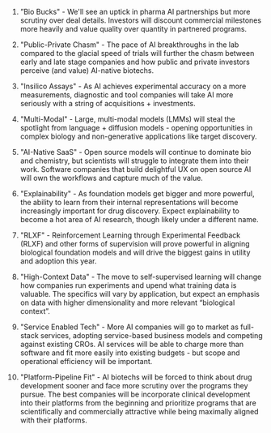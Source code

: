  
1. ”Bio Bucks" - We'll see an uptick in pharma AI partnerships but more scrutiny over deal details. Investors will discount commercial milestones more heavily and value quality over quantity in partnered programs. 

2. "Public-Private Chasm" - The pace of AI breakthroughs in the lab compared to the glacial speed of trials will further the chasm between early and late stage companies and how public and private investors perceive (and value) AI-native biotechs.

3. "Insilico Assays" - As AI achieves experimental accuracy on a more measurements, diagnostic and tool companies will take AI more seriously with a string of acquisitions + investments. 

4. "Multi-Modal" - Large, multi-modal models (LMMs) will steal the spotlight from language + diffusion models - opening opportunities in complex biology and non-generative applications like target discovery.

5. "AI-Native SaaS" - Open source models will continue to dominate bio and chemistry, but scientists will struggle to integrate them into their work. Software companies that build delightful UX on open source AI will own the workflows and capture much of the value.

6. "Explainability" - As foundation models get bigger and more powerful, the ability to learn from their internal representations will become increasingly important for drug discovery. Expect explainability to become a hot area of AI research, though likely under a different name. 

7. "RLXF" - Reinforcement Learning through Experimental Feedback (RLXF) and other forms of supervision will prove powerful in aligning biological foundation models and will drive the biggest gains in utility and adoption this year.

8. "High-Context Data" - The move to self-supervised learning will change how companies run experiments and upend what training data is valuable. The specifics will vary by application, but expect an emphasis on data with higher dimensionality and more relevant “biological context”.

9. "Service Enabled Tech" - More AI companies will go to market as full-stack services, adopting service-based business models and competing against existing CROs. AI services will be able to charge more than software and fit more easily into existing budgets - but scope and operational efficiency will be important. 

10. "Platform-Pipeline Fit" - AI biotechs will be forced to think about drug development sooner and face more scrutiny over the programs they pursue. The best companies will be incorporate clinical development into their platforms from the beginning and prioritize programs that are scientifically and commercially attractive while being maximally aligned with their platforms.

